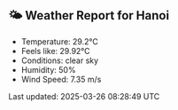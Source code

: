 <!-- WEATHER-START -->
## 🌤 Weather Report for Hanoi

- Temperature: 29.2°C
- Feels like: 29.92°C
- Conditions: clear sky
- Humidity: 50%
- Wind Speed: 7.35 m/s

Last updated: 2025-03-26 08:28:49 UTC
<!-- WEATHER-END -->
